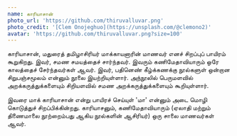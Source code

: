 ```yaml
---
name: காரியாசான்
photo_url: 'https://github.com/thiruvalluvar.png'
photo_credit: '[Clem Onojeghuo](https://unsplash.com/@clemono2)'
avatar: 'https://github.com/thiruvalluvar.png?size=100'
---
```



காரியாசான், மதுரைத் தமிழாசிரியர் மாக்காயனாரின் மாணவர் எனச் சிறப்புப் பாயிரம் கூறுகிறது. இவர், சமண சமயத்தைச் சார்ந்தவர். இவரும் கணிமேதாவியாரும் ஒரே காலத்தைச் சேர்ந்தவர்கள் ஆவர். இவர், பதினெண் கீழ்க்கணக்கு நூல்களுள் ஒன்றான சிறுபஞ்சமூலம் என்னும் நூலை இயற்றியுள்ளார். அந்நூலில் பெருமளவில் அறக்கருத்துக்களையும் சிறியளவில் சமண அறக்கருத்துக்களையும் கூறியுள்ளார்.

இவரை மாக் காரியாசான் என்று பாயிரச் செய்யுள் 'மா' என்னும் அடை மொழி கொடுத்துச் சிறப்பிக்கின்றது. காரியாசனும், கணிமேதாவியாரும் (ஏலாதி மற்றும் திணைமாலை நூற்றைம்பது ஆகிய நூல்களின் ஆசிரியர்) ஒரு சாலை மாணவர்கள் ஆவர்.